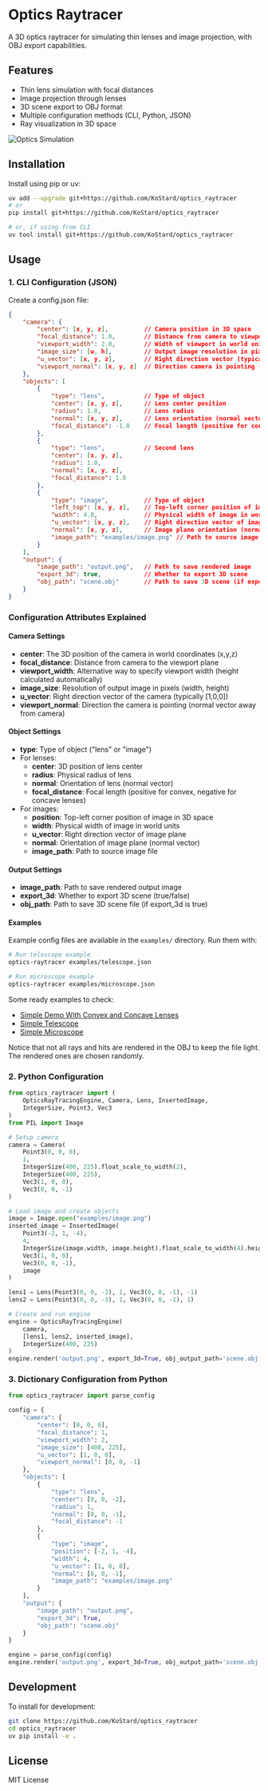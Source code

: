 # Optics Raytracer

A 3D optics raytracer for simulating thin lenses and image projection, with OBJ export capabilities.

## Features

- Thin lens simulation with focal distances
- Image projection through lenses
- 3D scene export to OBJ format
- Multiple configuration methods (CLI, Python, JSON)
- Ray visualization in 3D space

![Optics Simulation](https://github.com/user-attachments/assets/ea337d37-45da-4bc2-a82c-38d84c8d583a)


## Installation

Install using pip or uv:

```bash
uv add --upgrade git+https://github.com/KoStard/optics_raytracer
# or
pip install git+https://github.com/KoStard/optics_raytracer

# or, if using from CLI
uv tool install git+https://github.com/KoStard/optics_raytracer
```

## Usage

### 1. CLI Configuration (JSON)

Create a config.json file:
```json
{
    "camera": {
        "center": [x, y, z],          // Camera position in 3D space
        "focal_distance": 1.0,        // Distance from camera to viewport
        "viewport_width": 2.0,        // Width of viewport in world units
        "image_size": [w, h],         // Output image resolution in pixels
        "u_vector": [x, y, z],        // Right direction vector (typically [1,0,0])
        "viewport_normal": [x, y, z]  // Direction camera is pointing (away from camera)
    },
    "objects": [
        {
            "type": "lens",           // Type of object
            "center": [x, y, z],      // Lens center position
            "radius": 1.0,            // Lens radius
            "normal": [x, y, z],      // Lens orientation (normal vector)
            "focal_distance": -1.0    // Focal length (positive for convex, negative for concave)
        },
        {
            "type": "lens",           // Second lens
            "center": [x, y, z],      
            "radius": 1.0,            
            "normal": [x, y, z],      
            "focal_distance": 1.0     
        },
        {
            "type": "image",          // Type of object
            "left_top": [x, y, z],    // Top-left corner position of image
            "width": 4.0,             // Physical width of image in world units
            "u_vector": [x, y, z],    // Right direction vector of image plane
            "normal": [x, y, z],      // Image plane orientation (normal vector)
            "image_path": "examples/image.png" // Path to source image file
        }
    ],
    "output": {
        "image_path": "output.png",   // Path to save rendered image
        "export_3d": true,            // Whether to export 3D scene
        "obj_path": "scene.obj"       // Path to save 3D scene (if export_3d is true)
    }
}
```

### Configuration Attributes Explained

#### Camera Settings
- **center**: The 3D position of the camera in world coordinates (x,y,z)
- **focal_distance**: Distance from camera to the viewport plane
- **viewport_width**: Alternative way to specify viewport width (height calculated automatically)
- **image_size**: Resolution of output image in pixels (width, height)
- **u_vector**: Right direction vector of the camera (typically [1,0,0])
- **viewport_normal**: Direction the camera is pointing (normal vector away from camera)

#### Object Settings
- **type**: Type of object ("lens" or "image")
- For lenses:
  - **center**: 3D position of lens center
  - **radius**: Physical radius of lens
  - **normal**: Orientation of lens (normal vector)
  - **focal_distance**: Focal length (positive for convex, negative for concave lenses)
- For images:
  - **position**: Top-left corner position of image in 3D space
  - **width**: Physical width of image in world units
  - **u_vector**: Right direction vector of image plane
  - **normal**: Orientation of image plane (normal vector)
  - **image_path**: Path to source image file

#### Output Settings
- **image_path**: Path to save rendered output image
- **export_3d**: Whether to export 3D scene (true/false)
- **obj_path**: Path to save 3D scene file (if export_3d is true)

#### Examples

Example config files are available in the `examples/` directory. Run them with:

```bash
# Run telescope example
optics-raytracer examples/telescope.json

# Run microscope example 
optics-raytracer examples/microscope.json
```
Some ready examples to check:
- [Simple Demo With Convex and Concave Lenses](https://3dviewer.net/index.html#model=https://raw.githubusercontent.com/KoStard/optics_raytracer/refs/heads/master/scene.obj)
- [Simple Telescope](https://3dviewer.net/#model=https://raw.githubusercontent.com/KoStard/optics_raytracer/refs/heads/master/telescope_scene.obj)
- [Simple Microscope](https://3dviewer.net/#model=https://raw.githubusercontent.com/KoStard/optics_raytracer/refs/heads/master/microscope_scene.obj)

Notice that not all rays and hits are rendered in the OBJ to keep the file light. The rendered ones are chosen randomly.

### 2. Python Configuration

```python
from optics_raytracer import (
    OpticsRayTracingEngine, Camera, Lens, InsertedImage,
    IntegerSize, Point3, Vec3
)
from PIL import Image

# Setup camera
camera = Camera(
    Point3(0, 0, 0), 
    1,
    IntegerSize(400, 225).float_scale_to_width(2),
    IntegerSize(400, 225),
    Vec3(1, 0, 0),
    Vec3(0, 0, -1)
)

# Load image and create objects
image = Image.open("examples/image.png")
inserted_image = InsertedImage(
    Point3(-2, 1, -4),
    4,
    IntegerSize(image.width, image.height).float_scale_to_width(4).height,
    Vec3(1, 0, 0),
    Vec3(0, 0, -1),
    image
)

lens1 = Lens(Point3(0, 0, -2), 1, Vec3(0, 0, -1), -1)
lens2 = Lens(Point3(0, 0, -3), 1, Vec3(0, 0, -1), 1)

# Create and run engine
engine = OpticsRayTracingEngine(
    camera,
    [lens1, lens2, inserted_image],
    IntegerSize(400, 225)
)
engine.render('output.png', export_3d=True, obj_output_path='scene.obj')
```

### 3. Dictionary Configuration from Python

```python
from optics_raytracer import parse_config

config = {
    "camera": {
        "center": [0, 0, 0],
        "focal_distance": 1,
        "viewport_width": 2,
        "image_size": [400, 225],
        "u_vector": [1, 0, 0],
        "viewport_normal": [0, 0, -1]
    },
    "objects": [
        {
            "type": "lens",
            "center": [0, 0, -2],
            "radius": 1,
            "normal": [0, 0, -1],
            "focal_distance": -1
        },
        {
            "type": "image",
            "position": [-2, 1, -4],
            "width": 4,
            "u_vector": [1, 0, 0],
            "normal": [0, 0, -1],
            "image_path": "examples/image.png"
        }
    ],
    "output": {
        "image_path": "output.png",
        "export_3d": True,
        "obj_path": "scene.obj"
    }
}

engine = parse_config(config)
engine.render('output.png', export_3d=True, obj_output_path='scene.obj')
```

## Development

To install for development:
```bash
git clone https://github.com/KoStard/optics_raytracer
cd optics_raytracer
uv pip install -e .
```

## License

MIT License
